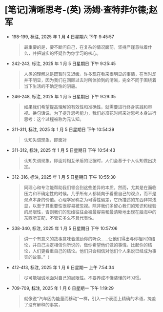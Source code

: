 # [笔记]清晰思考-(英) 汤姆·查特菲尔德;赵军


-   198-199, 标注, 2025 年 1 月 4 日星期六 下午 9:45:57

    > 最重要的是，要不断问自己，在复杂的情况面前，坚持严谨意味着什么，并把诚实的怀疑作为你学习的核心。

-   242-243, 标注, 2025 年 1 月 5 日星期日 下午 9:25:45

    > 人类的理解总是既暂时又迟缓。许多现在看来很明显的事情，在当时却并不明显，因为我们在回顾过去时所体验到的清晰，完全不同于围绕着当下生活的不确定性的阴霾。

-   246-248, 标注, 2025 年 1 月 5 日星期日 下午 9:29:35

    > 如果我们希望提高理解的有效性和准确性，就需要进行终身实践和审视。换句话说，为了提升思考能力，我们必须花时间来对思考本身进行思考：这个过程被称为元认知。

-   311-311, 标注, 2025 年 1 月 5 日星期日 下午 10:54:39

    > 认知失调现象，即面对

-   311-312, 标注, 2025 年 1 月 5 日星期日 下午 10:54:43

    > 认知失调现象，即面对相互矛盾的证据时，人们会基于个人认知做出决定。

-   312-316, 标注, 2025 年 1 月 5 日星期日 下午 10:55:30

    > 同理心和专注能帮助我们领会到这些差异的本质。然而，尤其是在面临压力和不确定性的时候，几乎所有人都倾向于看重自己的观点，而不是观点本身的价值。心理学家称之为可得性偏差，它所描述的东西非常浅显，以至于其重要性很容易被忽视。除非我们多留心我们的知识和经验的局限性，否则我们的思维往往会被最容易和最清晰地出现在脑海中的东西所支配，不管它多么不具代表性。

-   338-340, 标注, 2025 年 1 月 5 日星期日 下午 10:57:06

    > 讲一个有意义的故事意味着激励你的听众……让他们得出与你相同的结论，并自己决定相信你所说的，做你希望他们做的事情。比起你的结论，人们更看重自己的结论。他们只会相信对他们个人来说已经成为事实的故事。”（

-   412-413, 标注, 2025 年 1 月 6 日星期一 上午 7:54:34

    > 尽可能坦诚地面对自己的局限性。不要养成不懂装懂的坏习惯。

-   709-709, 标注, 2025 年 1 月 6 日星期一 下午 1:19:29

    > 就像说“汽车因为能量而移动”一样，引入一个表面上精确的术语，掩盖了没有解释的事实，


